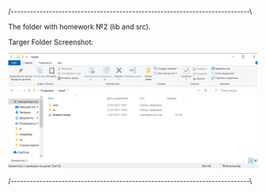 /---------------------------------------------------------------------------\

The folder with homework №2 (lib and src).

Targer Folder Screenshot:

![Client send data](https://github.com/OneWayDream/University-tasks/blob/main/Java%20Third%20Semester/2/TargetScreeen.png?raw=true)

/---------------------------------------------------------------------------\
